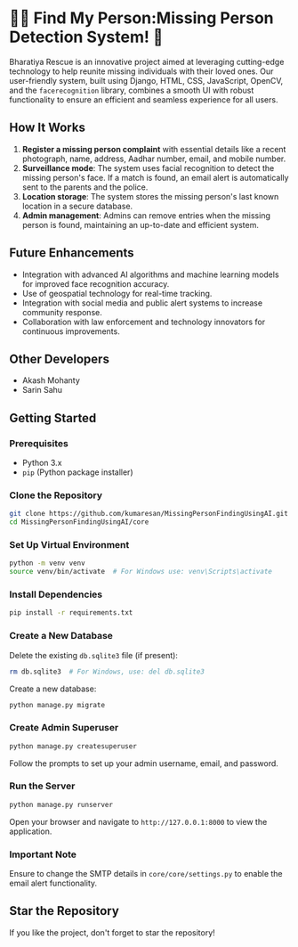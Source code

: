 # 🕵️‍♂️ Find My Person:Missing Person Detection System! 📸
Bharatiya Rescue is an innovative project aimed at leveraging cutting-edge technology to help reunite missing individuals with their loved ones. Our user-friendly system, built using Django, HTML, CSS, JavaScript, OpenCV, and the `facerecognition` library, combines a smooth UI with robust functionality to ensure an efficient and seamless experience for all users.

## How It Works
1. **Register a missing person complaint** with essential details like a recent photograph, name, address, Aadhar number, email, and mobile number.
2. **Surveillance mode**: The system uses facial recognition to detect the missing person's face. If a match is found, an email alert is automatically sent to the parents and the police.
3. **Location storage**: The system stores the missing person's last known location in a secure database.
4. **Admin management**: Admins can remove entries when the missing person is found, maintaining an up-to-date and efficient system.

## Future Enhancements
- Integration with advanced AI algorithms and machine learning models for improved face recognition accuracy.
- Use of geospatial technology for real-time tracking.
- Integration with social media and public alert systems to increase community response.
- Collaboration with law enforcement and technology innovators for continuous improvements.

## Other Developers
- Akash Mohanty
- Sarin Sahu




## Getting Started
### Prerequisites
- Python 3.x
- `pip` (Python package installer)

### Clone the Repository
```bash
git clone https://github.com/kumaresan/MissingPersonFindingUsingAI.git
cd MissingPersonFindingUsingAI/core
```

### Set Up Virtual Environment
```bash
python -m venv venv
source venv/bin/activate  # For Windows use: venv\Scripts\activate
```

### Install Dependencies
```bash
pip install -r requirements.txt
```

### Create a New Database
Delete the existing `db.sqlite3` file (if present):
```bash
rm db.sqlite3  # For Windows, use: del db.sqlite3
```

Create a new database:
```bash
python manage.py migrate
```

### Create Admin Superuser
```bash
python manage.py createsuperuser
```
Follow the prompts to set up your admin username, email, and password.

### Run the Server
```bash
python manage.py runserver
```
Open your browser and navigate to `http://127.0.0.1:8000` to view the application.

### Important Note
Ensure to change the SMTP details in `core/core/settings.py` to enable the email alert functionality.

## Star the Repository
If you like the project, don't forget to star the repository!
